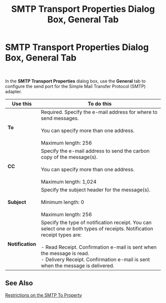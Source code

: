 ﻿---
title: SMTP Transport Properties Dialog Box, General Tab
TOCTitle: SMTP Transport Properties Dialog Box, General Tab
ms:assetid: 3c38713b-853b-4f35-bce1-795b73e07d43
ms:mtpsurl: https://msdn.microsoft.com/en-us/library/Aa559688(v=BTS.80)
ms:contentKeyID: 51527421
ms.date: 08/30/2017
mtps_version: v=BTS.80
f1_keywords:
- bts10.adaptors.smtp.transport.general
---

# SMTP Transport Properties Dialog Box, General Tab

 

In the **SMTP Transport Properties** dialog box, use the **General** tab to configure the send port for the Simple Mail Transfer Protocol (SMTP) adapter.

<table>
<thead>
<tr class="header">
<th>Use this</th>
<th>To do this</th>
</tr>
</thead>
<tbody>
<tr class="odd">
<td><strong>To</strong></td>
<td>Required. Specify the e-mail address for where to send messages.<br />
<br />
You can specify more than one address.<br />
<br />
Maximum length: 256</td>
</tr>
<tr class="even">
<td><strong>CC</strong></td>
<td>Specify the e-mail address to send the carbon copy of the message(s).<br />
<br />
You can specify more than one address.<br />
<br />
Maximum length: 1,024</td>
</tr>
<tr class="odd">
<td><strong>Subject</strong></td>
<td>Specify the subject header for the message(s).<br />
<br />
Minimum length: 0<br />
<br />
Maximum length: 256</td>
</tr>
<tr class="even">
<td><strong>Notification</strong></td>
<td>Specify the type of notification receipt. You can select one or both types of receipts. Notification receipt types are:<br />
<br />
- Read Receipt. Confirmation e-mail is sent when the message is read.<br />
- Delivery Receipt. Confirmation e-mail is sent when the message is delivered.</td>
</tr>
</tbody>
</table>


## See Also

[Restrictions on the SMTP To Property](https://msdn.microsoft.com/library/aa547966\(v=bts.80\))

